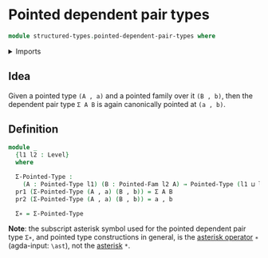 # Pointed dependent pair types

```agda
module structured-types.pointed-dependent-pair-types where
```

<details><summary>Imports</summary>

```agda
open import foundation.dependent-pair-types
open import foundation.universe-levels

open import structured-types.pointed-families-of-types
open import structured-types.pointed-types
```

</details>

## Idea

Given a pointed type `(A , a)` and a pointed family over it `(B , b)`, then the
dependent pair type `Σ A B` is again canonically pointed at `(a , b)`.

## Definition

```agda
module _
  {l1 l2 : Level}
  where

  Σ-Pointed-Type :
    (A : Pointed-Type l1) (B : Pointed-Fam l2 A) → Pointed-Type (l1 ⊔ l2)
  pr1 (Σ-Pointed-Type (A , a) (B , b)) = Σ A B
  pr2 (Σ-Pointed-Type (A , a) (B , b)) = a , b

  Σ∗ = Σ-Pointed-Type
```

**Note**: the subscript asterisk symbol used for the pointed dependent pair type
`Σ∗`, and pointed type constructions in general, is the
[asterisk operator](https://codepoints.net/U+2217) `∗` (agda-input: `\ast`), not
the [asterisk](https://codepoints.net/U+002A) `*`.
